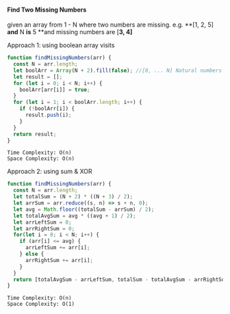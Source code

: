 #### Find Two Missing Numbers

given an array from 1 - N where two numbers are missing. e.g. **\[1, 2, 5\] **and** N **is** 5 **and missing numbers are \[**3, 4\]**

Approach 1: using boolean array visits

```js
function findMissingNumbers(arr) {
  const N = arr.length;
  let boolArr = Array(N + 2).fill(false); //[0, ... N] Natural numbers
  let result = [];
  for (let i = 0; i < N; i++) {
    boolArr[arr[i]] = true;
  }
  for (let i = 1; i < boolArr.length; i++) {
    if (!boolArr[i]) {
      result.push(i);
    }
  }
  return result;
}
```

```
Time Complexity: O(n)
Space Complexity: O(n)
```

Approach 2: using sum & XOR

```js
function findMissingNumbers(arr) {
  const N = arr.length; 
  let totalSum = (N + 2) * ((N + 3) / 2); 
  let arrSum = arr.reduce((s, n) => s + n, 0); 
  let avg = Math.floor((totalSum - arrSum) / 2);
  let totalAvgSum = avg * ((avg + 1) / 2);
  let arrLeftSum = 0;
  let arrRightSum = 0;
  for(let i = 0; i < N; i++) {
    if (arr[i] <= avg) {
      arrLeftSum += arr[i];
    } else {
      arrRightSum += arr[i];
    }
  }
  return [totalAvgSum - arrLeftSum, totalSum - totalAvgSum - arrRightSum];
}
```

```
Time Complexity: O(n)
Space Complexity: O(1)
```




